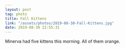 ```yaml
---
layout: post
tag: photo
title: Fall Kittens
link: "/assets/photos/2019-08-30-Fall-Kittens.jpg"
date: 2019-08-30 22:55:31
---
```

Minerva had five kittens this morning. All of them orange. 